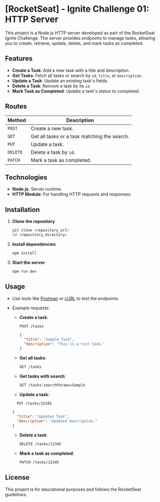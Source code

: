 # [RocketSeat] - Ignite Challenge 01: HTTP Server

This project is a Node.js HTTP server developed as part of the RocketSeat Ignite Challenge. The server provides endpoints to manage tasks, allowing you to create, retrieve, update, delete, and mark tasks as completed.

## Features

- **Create a Task**: Add a new task with a title and description.
- **Get Tasks**: Fetch all tasks or search by `id`, `title`, or `description`.
- **Update a Task**: Update an existing task's fields.
- **Delete a Task**: Remove a task by its `id`.
- **Mark Task as Completed**: Update a task's status to completed.

## Routes

| Method  | Description                                  |
|---------|----------------------------------------------| 
| `POST`  | Create a new task.                           |
| `GET`   | Get all tasks or a task matching the search. |
| `PUT`   | Update a task.                               |
| `DELETE`| Delete a task by `id`.                       |
| `PATCH` | Mark a task as completed.                    |

## Technologies

- **Node.js**: Server runtime.
- **HTTP Module**: For handling HTTP requests and responses.

## Installation

1. **Clone the repository**
   ```bash
   git clone <repository_url>
   cd <repository_directory>
   ```

2. **Install dependencies**
   ```bash
   npm install
   ```

3. **Start the server**
   ```bash
   npm run dev
   ```

## Usage

- Use tools like [Postman](https://www.postman.com/) or [cURL](https://curl.se/) to test the endpoints.
- Example requests:

  - **Create a task**:
    ```bash
    POST /tasks
    ```

    ```json
    {
      "title": "Sample Task",
      "description": "This is a test task."
    }
    ```

  - **Get all tasks**:
    ```bash
    GET /tasks
    ```

  - **Get tasks with search**:
    ```bash
    GET /tasks?searchParams=Sample
    ```

  - **Update a task**:
  ```bash
    PUT /tasks/12345
    ```  
    
    ```json
    {
      "title": "Updated Task",
      "description": "Updated description."
    }
    ```

  - **Delete a task**:
    ```bash
    DELETE /tasks/12345
    ```

  - **Mark a task as completed**:
    ```bash
    PATCH /tasks/12345
    ```

## License

This project is for educational purposes and follows the RocketSeat guidelines.
